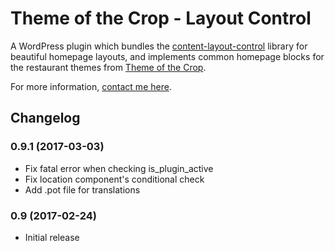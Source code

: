 # Theme of the Crop - Layout Control

A WordPress plugin which bundles the [content-layout-control](https://github.com/NateWr/content-layout-control) library for beautiful homepage layouts, and implements common homepage blocks for the restaurant themes from [Theme of the Crop](https://themeofthecrop.com).

For more information, [contact me here](https://themeofthecrop.com/contact).

## Changelog

### 0.9.1 (2017-03-03)
* Fix fatal error when checking is_plugin_active
* Fix location component's conditional check
* Add .pot file for translations

### 0.9 (2017-02-24)
* Initial release
